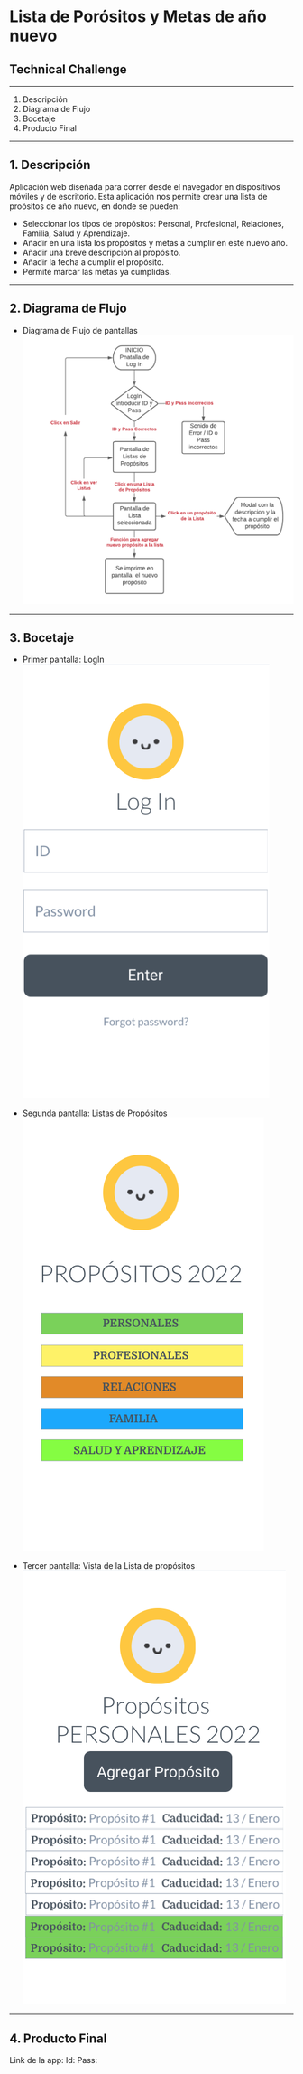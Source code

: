 # Lista de Porósitos y Metas de año nuevo
## Technical Challenge
---

1. Descripción 
2. Diagrama de Flujo
3. Bocetaje
4. Producto Final

---

## 1. Descripción

Aplicación web diseñada para correr desde el navegador en dispositivos móviles y de escritorio.
Esta aplicación nos permite crear una lista de proósitos de año nuevo, en donde se pueden:
- Seleccionar los tipos de propósitos: Personal, Profesional, Relaciones, Familia, Salud y Aprendizaje. 
- Añadir en una lista los propósitos y metas a cumplir en este nuevo año.
- Añadir una breve descripción al propósito.
- Añadir la fecha a cumplir el propósito.
- Permite marcar las metas ya cumplidas. 

---

## 2. Diagrama de Flujo 

- Diagrama de Flujo de pantallas
  ![Diagrama](./assets/img/Diagrama.png)


---

## 3. Bocetaje

- Primer pantalla: LogIn
  ![LogIn](./assets/img/Pantalla1.png)

- Segunda pantalla: Listas de Propósitos
  ![Listas de Propósitos](./assets/img/Pantalla2.png)

- Tercer pantalla: Vista de la Lista de propósitos 
  ![Lista de propósitos](./assets/img/Pantalla3.png)
---

## 4. Producto Final

Link de la app: 
Id:
Pass: 

